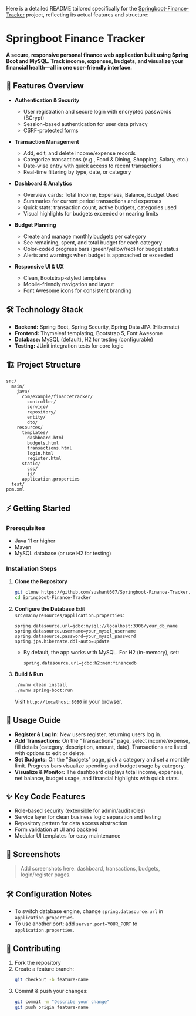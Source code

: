 Here is a detailed README tailored specifically for the [Springboot-Finance-Tracker](https://github.com/sushant607/Springboot-Finance-Tracker) project, reflecting its actual features and structure:

# Springboot Finance Tracker

**A secure, responsive personal finance web application built using Spring Boot and MySQL. Track income, expenses, budgets, and visualize your financial health—all in one user-friendly interface.**

## 🚀 Features Overview

- **Authentication & Security**
  - User registration and secure login with encrypted passwords (BCrypt)
  - Session-based authentication for user data privacy
  - CSRF-protected forms

- **Transaction Management**
  - Add, edit, and delete income/expense records
  - Categorize transactions (e.g., Food & Dining, Shopping, Salary, etc.)
  - Date-wise entry with quick access to recent transactions
  - Real-time filtering by type, date, or category

- **Dashboard & Analytics**
  - Overview cards: Total Income, Expenses, Balance, Budget Used
  - Summaries for current period transactions and expenses
  - Quick stats: transaction count, active budgets, categories used
  - Visual highlights for budgets exceeded or nearing limits

- **Budget Planning**
  - Create and manage monthly budgets per category
  - See remaining, spent, and total budget for each category
  - Color-coded progress bars (green/yellow/red) for budget status
  - Alerts and warnings when budget is approached or exceeded

- **Responsive UI & UX**
  - Clean, Bootstrap-styled templates
  - Mobile-friendly navigation and layout
  - Font Awesome icons for consistent branding

## 🛠️ Technology Stack

- **Backend:** Spring Boot, Spring Security, Spring Data JPA (Hibernate)
- **Frontend:** Thymeleaf templating, Bootstrap 5, Font Awesome
- **Database:** MySQL (default), H2 for testing (configurable)
- **Testing:** JUnit integration tests for core logic

## 🏗️ Project Structure

```
src/
  main/
    java/
      com/example/financetracker/
        controller/
        service/
        repository/
        entity/
        dto/
    resources/
      templates/
        dashboard.html
        budgets.html
        transactions.html
        login.html
        register.html
      static/
        css/
        js/
      application.properties
  test/
pom.xml
```

## ⚡ Getting Started

### Prerequisites

- Java 11 or higher
- Maven
- MySQL database (or use H2 for testing)

### Installation Steps

1. **Clone the Repository**
   ```bash
   git clone https://github.com/sushant607/Springboot-Finance-Tracker.git
   cd Springboot-Finance-Tracker
   ```

2. **Configure the Database**
   Edit `src/main/resources/application.properties`:
   ```
   spring.datasource.url=jdbc:mysql://localhost:3306/your_db_name
   spring.datasource.username=your_mysql_username
   spring.datasource.password=your_mysql_password
   spring.jpa.hibernate.ddl-auto=update
   ```
   - By default, the app works with MySQL. For H2 (in-memory), set:
     ```
     spring.datasource.url=jdbc:h2:mem:financedb
     ```

3. **Build & Run**
   ```bash
   ./mvnw clean install
   ./mvnw spring-boot:run
   ```
   Visit `http://localhost:8080` in your browser.

## 🎯 Usage Guide

- **Register & Log In:** New users register, returning users log in.
- **Add Transactions:** On the "Transactions" page, select income/expense, fill details (category, description, amount, date). Transactions are listed with options to edit or delete.
- **Set Budgets:** On the "Budgets" page, pick a category and set a monthly limit. Progress bars visualize spending and budget usage by category.
- **Visualize & Monitor:** The dashboard displays total income, expenses, net balance, budget usage, and financial highlights with quick stats.

## ✨ Key Code Features

- Role-based security (extensible for admin/audit roles)
- Service layer for clean business logic separation and testing
- Repository pattern for data access abstraction
- Form validation at UI and backend
- Modular UI templates for easy maintenance

## 📸 Screenshots

> Add screenshots here: dashboard, transactions, budgets, login/register pages.

## 🛠️ Configuration Notes

- To switch database engine, change `spring.datasource.url` in `application.properties`.
- To use another port: add `server.port=YOUR_PORT` to `application.properties`.

## 📢 Contributing

1. Fork the repository
2. Create a feature branch:
   ```bash
   git checkout -b feature-name
   ```
3. Commit & push your changes:
   ```bash
   git commit -m "Describe your change"
   git push origin feature-name
   ```
